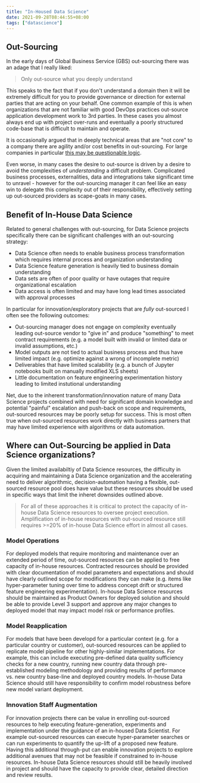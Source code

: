```yaml
---
title: "In-Housed Data Science"
date: 2021-09-28T08:44:55+08:00
tags: ["datascience"]
---
```


## Out-Sourcing

In the early days of Global Business Service (GBS) out-sourcing there was an adage that I really liked:

> Only out-source what you deeply understand

This speaks to the fact that if you don't understand a domain then it will be extremely difficult for you to provide governance or direction for external parties that are acting on your behalf.  One common example of this is when organizations that are not familiar with good DevOps practices out-source application development work to 3rd parties.  In these cases you almost always end up with project over-runs and eventually a poorly structured code-base that is difficult to maintain and operate.

It is occasionally argued that in deeply technical areas that are "not core" to a company there are agility and/or cost benefits in out-sourcing.  For large companies in particular [this may be questionable logic](http://danluu.com/in-house).

Even worse, in many cases the desire to out-source is driven by a desire to avoid the complexities of _understanding_ a difficult problem.  Complicated business processes, externalities, data and integrations take significant time to unravel - however for the out-sourcing manager it can feel like an easy win to delegate this complexity out of their responsibility, effectively setting up out-sourced providers as scape-goats in many cases.

## Benefit of In-House Data Science

Related to general challenges with out-sourcing, for Data Science projects specifically there can be significant challenges with an out-sourcing strategy:

* Data Science often needs to enable business process transformation which requires internal process and organization understanding
* Data Science feature generation is heavily tied to business domain understanding
* Data sets are often of poor quality or have outages that require organizational escalation
* Data access is often limited and may have long lead times associated with approval processes

In particular for innovation/exploratory projects that are _fully_ out-sourced I often see the following outcomes:

* Out-sourcing manager does not engage on complexity eventually leading out-source vendor to "give in" and produce "something" to meet contract requirements (e.g. a model built with invalid or limited data or invalid assumptions, etc.)
* Model outputs are not tied to actual business process and thus have limited impact (e.g. optimize against a wrong of incomplete metric)
* Deliverables that have limited scalability (e.g. a bunch of Jupyter notebooks built on manually modified XLS sheets)
* Little documentation on feature engineering experimentation history leading to limited instutional understanding

Net, due to the inherent transformation/innovation nature of many Data Science projects combined with need for significant domain knowledge and potential "painful" escalation and push-back on scope and requirements, out-sourced resources may be poorly setup for success.  This is most often true when out-sourced resources work directly with business partners that may have limited experience with algorithms or data automation.

## Where can Out-Sourcing be applied in Data Science organizations?

Given the limited availabiltiy of Data Science resources, the difficulty in acquiring and maintaining a Data Science organization and the accelerating need to deliver algorithmic, decision-automation having a flexible, out-sourced resource pool does have value but these resources should be used in specific ways that limit the inheret downsides outlined above.

> For all of these approaches it is critical to protect the capacity of in-house Data Science resources to oversee project execution.  Amplification of in-house resources with out-sourced resource still requires >=20% of in-house Data Science effort in almost all cases.

### Model Operations

For deployed models that require monitoring and maintenance over an extended period of time, out-sourced resources can be applied to free capacity of in-house resources.  Contracted resources should be provided with clear documentation of model parameters and expectations and should have clearly outlined scope for modifications they can make (e.g. items like hyper-parameter tuning over time to address concept drift or structured feature engineering experimentation).  In-house Data Science resources should be maintained as Product Owners for deployed solution and should be able to provide Level 3 support and approve any major changes to deployed model that may impact model risk or performance profiles.

### Model Reapplication

For models that have been developd for a particular context (e.g. for a particular country or customer), out-sourced resources can be applied to replicate model pipeline for other highly-similar implementations.  For example, this can include executing pre-defined data quality sufficiency checks for a new country, running new country data through pre-established modeling methodology and providing results of performance vs. new country base-line and deployed country models.  In-house Data Science should still have responsibility to confirm model robustness before new model variant deployment.

### Innovation Staff Augmentation

For innovation projects there can be value in enrolling out-sourced resources to help executing feature-generation, experiments and implementation under the guidance of an in-housed Data Scientist.  For example out-sourced resources can execute hyper-parameter searches or can run experiments to quantify the up-lift of a proposed new feature.  Having this additional through-put can enable innovation projects to explore additional avenues that may not be feasible if constrained to in-house resources.  In-house Data Science resources should still be heavily involved in project and should have the capacity to provide clear, detailed direction and review results.
